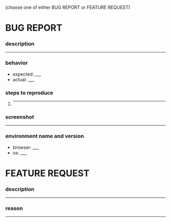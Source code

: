 (choose one of either BUG REPORT or FEATURE REQUEST)

# BUG REPORT

### description

___

### behavior

- expected: ___
- actual: ___

### steps to reproduce

1. ___

### screenshot

___

### environment name and version

- browser: ___
- os: ___

# FEATURE REQUEST

### description

___

### reason

___
